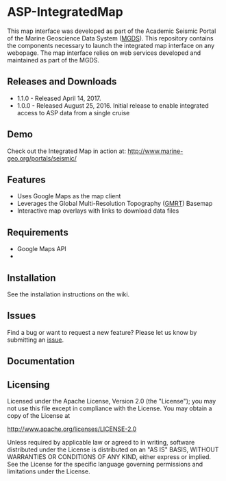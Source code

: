 # ASP-IntegratedMap

This map interface was developed as part of the Academic Seismic Portal of the Marine Geoscience Data System ([MGDS](http://www.marine-geo.org)). This repository
contains the components necessary to launch the integrated map interface on any webopage. The map interface relies on web 
services developed and maintained as part of the MGDS.

## Releases and Downloads

+ 1.1.0 - Released April 14, 2017.
+ 1.0.0 - Released August 25, 2016. Initial release to enable integrated access to ASP data from a single cruise


## Demo
Check out the Integrated Map in action at: http://www.marine-geo.org/portals/seismic/

## Features
+ Uses Google Maps as the map client
+ Leverages the Global Multi-Resolution Topography ([GMRT](http://gmrt.marine-geo.org)) Basemap 
+ Interactive map overlays with links to download data files

## Requirements
+ Google Maps API
+

## Installation

See the installation instructions on the wiki.

## Issues

Find a bug or want to request a new feature? Please let us know by submitting an [issue](https://github.com/mgds/ASP-IntegratedMap/issues).

## Documentation



## Licensing

Licensed under the Apache License, Version 2.0 (the "License"); you may not use this file except in compliance with the License. You may obtain a copy of the License at

http://www.apache.org/licenses/LICENSE-2.0

Unless required by applicable law or agreed to in writing, software distributed under the License is distributed on an "AS IS" BASIS, WITHOUT WARRANTIES OR CONDITIONS OF ANY KIND, either express or implied. See the License for the specific language governing permissions and limitations under the License.

